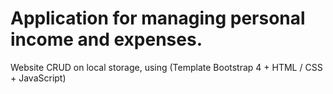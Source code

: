 # Application for managing personal income and expenses.

<p>
Website CRUD on local storage, using (Template Bootstrap 4 + HTML / CSS + JavaScript)
</p>
